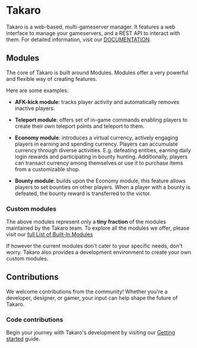 # Takaro

Takaro is a web-based, multi-gameserver manager. It features a web interface to manage your gameservers, and a REST API to interact with them. For detailed information, visit our [DOCUMENTATION](https://docs.takaro.io).

## Modules

The core of Takaro is built around Modules. Modules offer a very powerful and flexible way of creating features.

Here are some examples:

- **AFK-kick module**: tracks player activity and automatically removes inactive players.

- **Teleport module**: offers set of in-game commands enabling players to create their own teleport points and teleport to them.

- **Economy module**: introduces a virtual currency, actively engaging players in earning and spending currency. Players can accumulate currency through diverse activities. E.g. defeating entities, earning daily login rewards and participating in bounty hunting. Additionally, players can transact currency among themselves or use it to purchase items from a customizable shop. 
- **Bounty module**: builds upon the Economy module, this feature allows players to set bounties on other players. When a player with a bounty is defeated, the bounty reward is transferred to the victor. 



### Custom modules
The above modules represent only a **tiny fraction** of the modules maintained by the Takaro team. 
To explore all the modules we offer, please visit our [full List of Built-In Modules](https://docs.takaro.io/built-in-modules)

If however the current modules don't cater to your specific needs, don't worry. Takaro also provides a development environment to create your own custom modules.


## Contributions
We welcome contributions from the community! Whether you're a developer, designer, or gamer, your input can help shape the future of Takaro. 

### Code contributions
Begin your journey with Takaro's development by visiting our [Getting started](https://docs.takaro.io/development/getting-started) guide.
